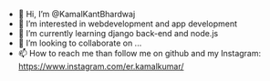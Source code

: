 - 👋 Hi, I’m @KamalKantBhardwaj
- 👀 I’m interested in webdevelopment and app development 
- 🌱 I’m currently learning django back-end and node.js
- 💞️ I’m looking to collaborate on ...
- 📫 How to reach me than follow me on github and my Instagram: https://www.instagram.com/er.kamalkumar/

<!---
KamalKantBhardwaj/KamalKantBhardwaj is a ✨ special ✨ repository because its `README.md` (this file) appears on your GitHub profile.
You can click the Preview link to take a look at your changes.
--->
